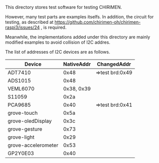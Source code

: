 This directory stores test software for testing CHIRIMEN.

However, many test parts are examples itselfs. In addition, the circuit for testing, as described at https://github.com/chirimen-oh/chirimen-raspi3/issues/24 , is required.

Meanwhile, the implementations added under this directory are mainly modified examples to avoid collision of I2C addres.

The list of addresses of I2C devices are as follows.

|Device|NativeAddr|ChangedAddr|
|---|---|---|
|ADT7410|	0x48|	=>test brd:0x49|
|ADS1015|	0x48| |
|VEML6070|	0x38, 0x39| |
|S11059|	0x2a| |
|PCA9685|	0x40|	=>test brd:0x41|
|grove-touch|	0x5a| |
|grove-oledDisplay|	0x3c| |
|grove-gesture|	0x73| |
|grove-light|	0x29| |
|grove-accelerometer|	0x53| |
|GP2Y0E03|	0x40| |
